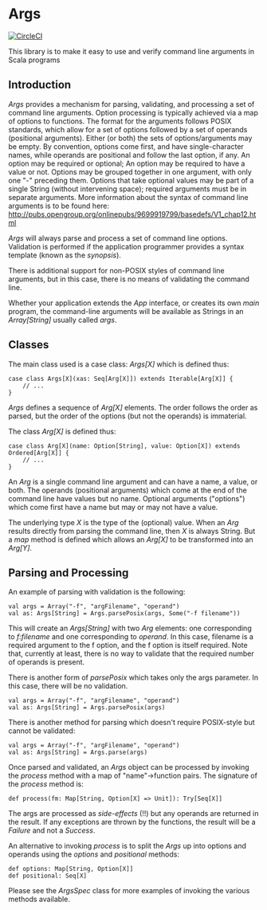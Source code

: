 # Args

[![CircleCI](https://circleci.com/gh/rchillyard/Args.svg?style=svg)](https://circleci.com/gh/rchillyard/Args)

This library is to make it easy to use and verify command line arguments in Scala programs

## Introduction
*Args* provides a mechanism for parsing, validating, and processing a set of command line arguments.
Option processing is typically achieved via a map of options to functions.
The format for the arguments follows POSIX standards, which allow for a set of options followed by a set of operands (positional arguments).
Either (or both) the sets of options/arguments may be empty.
By convention, options come first, and have single-character names, while operands are positional and follow the last option, if any.
An option may be required or optional;
An option may be required to have a value or not.
Options may be grouped together in one argument, with only one "-" preceding them.
Options that take optional values may be part of a single String (without intervening space);
required arguments must be in separate arguments.
More information about the syntax of command line arguments is to be found here: http://pubs.opengroup.org/onlinepubs/9699919799/basedefs/V1_chap12.html

*Args* will always parse and process a set of command line options.
Validation is performed if the application programmer provides a syntax template (known as the *synopsis*).

There is additional support for non-POSIX styles of command line arguments,
but in this case, there is no means of validating the command line.

Whether your application extends the *App* interface, or creates its own *main* program, the command-line arguments
will be available as Strings in an *Array[String]* usually called *args*. 


## Classes
The main class used is a case class: *Args[X]* which is defined thus:

    case class Args[X](xas: Seq[Arg[X]]) extends Iterable[Arg[X]] {
        // ...
    }

*Args* defines a sequence of *Arg[X]* elements.
The order follows the order as parsed, but the order of the options (but not the operands)
is immaterial.

The class *Arg[X]* is defined thus:

    case class Arg[X](name: Option[String], value: Option[X]) extends Ordered[Arg[X]] {
        // ...
    }
    
An *Arg* is a single command line argument and can have a name, a value, or both.
The operands (positional arguments) which come at the end of the command line have values but no name.
Optional arguments ("options") which come first have a name but may or may not have a value.

The underlying type *X* is the type of the (optional) value.
When an *Arg* results directly from parsing the command line, then *X* is always String.
But a *map* method is defined which allows an *Arg[X]* to be transformed into an *Arg[Y]*.
    
## Parsing and Processing
An example of parsing with validation is the following:

    val args = Array("-f", "argFilename", "operand")
    val as: Args[String] = Args.parsePosix(args, Some("-f filename"))
    
This will create an *Args[String]* with two *Arg* elements: one corresponding to *f:filename* and one corresponding to *operand*.
In this case, filename is a required argument to the f option, and the f option is itself required.
Note that, currently at least, there is no way to validate that the required number of operands is present.

There is another form of *parsePosix* which takes only the args parameter.
In this case, there will be no validation.

    val args = Array("-f", "argFilename", "operand")
    val as: Args[String] = Args.parsePosix(args)

There is another method for parsing which doesn't require POSIX-style but cannot be validated:

    val args = Array("-f", "argFilename", "operand")
    val as: Args[String] = Args.parse(args)

Once parsed and validated, an *Args* object can be processed by invoking the *process* method with a
map of "name"->function pairs.
The signature of the *process* method is:

    def process(fm: Map[String, Option[X] => Unit]): Try[Seq[X]]
    
The args are processed as *side-effects* (!!) but any operands are returned in the result.
If any exceptions are thrown by the functions, the result will be a *Failure* and not a *Success*.

An alternative to invoking *process* is to split the *Args* up into options and operands using the *options* and *positional* methods:

    def options: Map[String, Option[X]]
    def positional: Seq[X]

Please see the *ArgsSpec* class for more examples of invoking the various methods available.
